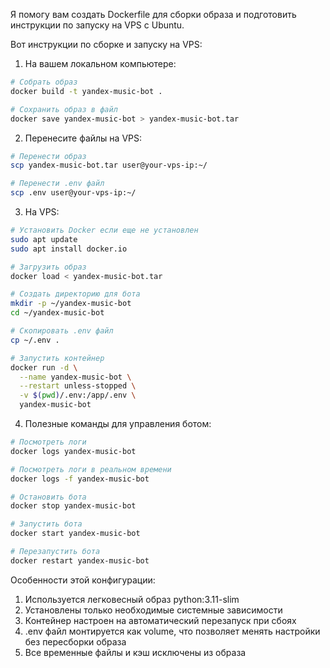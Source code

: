 Я помогу вам создать Dockerfile для сборки образа и подготовить инструкции по запуску на VPS с Ubuntu.

Вот инструкции по сборке и запуску на VPS:

1. На вашем локальном компьютере:
```bash
# Собрать образ
docker build -t yandex-music-bot .

# Сохранить образ в файл
docker save yandex-music-bot > yandex-music-bot.tar
```

2. Перенесите файлы на VPS:
```bash
# Перенести образ
scp yandex-music-bot.tar user@your-vps-ip:~/

# Перенести .env файл
scp .env user@your-vps-ip:~/
```

3. На VPS:
```bash
# Установить Docker если еще не установлен
sudo apt update
sudo apt install docker.io

# Загрузить образ
docker load < yandex-music-bot.tar

# Создать директорию для бота
mkdir -p ~/yandex-music-bot
cd ~/yandex-music-bot

# Скопировать .env файл
cp ~/.env .

# Запустить контейнер
docker run -d \
  --name yandex-music-bot \
  --restart unless-stopped \
  -v $(pwd)/.env:/app/.env \
  yandex-music-bot
```

4. Полезные команды для управления ботом:
```bash
# Посмотреть логи
docker logs yandex-music-bot

# Посмотреть логи в реальном времени
docker logs -f yandex-music-bot

# Остановить бота
docker stop yandex-music-bot

# Запустить бота
docker start yandex-music-bot

# Перезапустить бота
docker restart yandex-music-bot
```

Особенности этой конфигурации:
1. Используется легковесный образ python:3.11-slim
2. Установлены только необходимые системные зависимости
3. Контейнер настроен на автоматический перезапуск при сбоях
4. .env файл монтируется как volume, что позволяет менять настройки без пересборки образа
5. Все временные файлы и кэш исключены из образа
